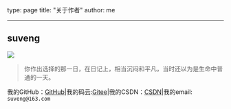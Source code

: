 type: page
title: "关于作者"
author: me

---

## suveng

![](https://ws1.sinaimg.cn/large/006jIRTegy1fyd7q1lpkuj306w06wac3.jpg)

> 你作出选择的那一日，在日记上，相当沉闷和平凡，当时还以为是生命中普通的一天。

我的GitHub：[GitHub](https://github.com/suveng)|我的码云:[Gitee](https://gitee.com/suveng)|我的CSDN：[CSDN](https://blog.csdn.net/qq_37933685)|我的email: `suveng@163.com`



